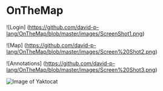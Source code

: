 # OnTheMap

![Login] (https://github.com/david-p-lang/OnTheMap/blob/master/images/ScreenShot1.png)

![Map] (https://github.com/david-p-lang/OnTheMap/blob/master/images/Screen%20Shot2.png)

![Annotations] (https://github.com/david-p-lang/OnTheMap/blob/master/images/Screen%20Shot3.png)

![Image of Yaktocat](https://octodex.github.com/images/yaktocat.png)
